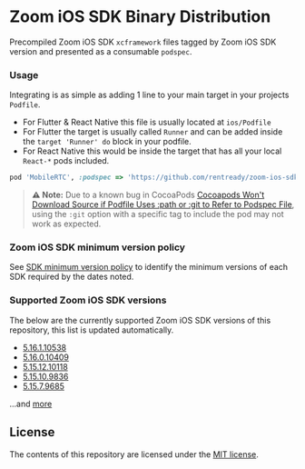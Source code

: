 # Zoom iOS SDK Binary Distribution

Precompiled Zoom iOS SDK `xcframework` files tagged by Zoom iOS SDK version and presented as a consumable `podspec`.

### Usage

Integrating is as simple as adding 1 line to your main target in your projects `Podfile`.

- For Flutter & React Native this file is usually located at `ios/Podfile`
- For Flutter the target is usually called `Runner` and can be added inside the `target 'Runner' do` block in your podfile.
- For React Native this would be inside the target that has all your local `React-*` pods included.

```ruby
pod 'MobileRTC', :podspec => 'https://github.com/rentready/zoom-ios-sdk-frameworks/raw/5.16.1.10538/MobileRTC.podspec'
```
> **⚠️ Note:** Due to a known bug in CocoaPods [Cocoapods Won't Download Source if Podfile Uses :path or :git to Refer to Podspec File](https://github.com/CocoaPods/CocoaPods/issues/11867), using the `:git` option with a specific tag to include the pod may not work as expected.

### Zoom iOS SDK minimum version policy

See [SDK minimum version policy](https://developers.zoom.us/docs/video-sdk/minimum-version) to identify the minimum versions of each SDK required by the dates noted.

### Supported Zoom iOS SDK versions

The below are the currently supported Zoom iOS SDK versions of this repository, this list is updated automatically.

<!--NEW_VERSION_PLACEHOLDER-->
- [5.16.1.10538](https://github.com/rentready/zoom-ios-sdk-frameworks/releases/tag/5.16.1.10538)
- [5.16.0.10409](https://github.com/rentready/zoom-ios-sdk-frameworks/releases/tag/5.16.0.10409)
- [5.15.12.10118](https://github.com/rentready/zoom-ios-sdk-frameworks/releases/tag/5.15.12.10118)
- [5.15.10.9836](https://github.com/rentready/zoom-ios-sdk-frameworks/releases/tag/5.15.10.9836)
- [5.15.7.9685](https://github.com/rentready/zoom-ios-sdk-frameworks/releases/tag/5.15.7.9685)

...and [more](https://github.com/rentready/zoom-ios-sdk-frameworks/tags)

## License

The contents of this repository are licensed under the
[MIT license](http://www.opensource.org/licenses/mit-license.php).